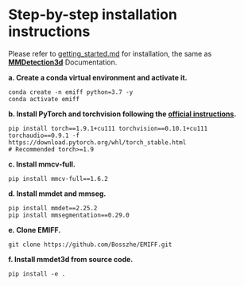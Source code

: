 # Step-by-step installation instructions


Please refer to [getting_started.md](getting_started.md) for installation, the same as [**MMDetection3d**](https://github.com/open-mmlab/mmdetection3d) Documentation.




**a. Create a conda virtual environment and activate it.**
```shell
conda create -n emiff python=3.7 -y
conda activate emiff
```

**b. Install PyTorch and torchvision following the [official instructions](https://pytorch.org/).**
```shell
pip install torch==1.9.1+cu111 torchvision==0.10.1+cu111 torchaudio==0.9.1 -f https://download.pytorch.org/whl/torch_stable.html
# Recommended torch>=1.9

```


**c. Install mmcv-full.**
```shell
pip install mmcv-full==1.6.2
```

**d. Install mmdet and mmseg.**
```shell
pip install mmdet==2.25.2
pip install mmsegmentation==0.29.0
```

**e. Clone EMIFF.**
```
git clone https://github.com/Bosszhe/EMIFF.git
```


**f. Install mmdet3d from source code.**
```shell
pip install -e . 
```

